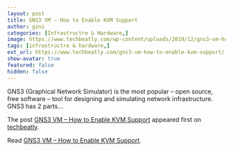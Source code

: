 ```yaml
---
layout: post
title: GNS3 VM – How to Enable KVM Support
author: gini
categories: [Infrastructre & Hardware,]
image: https://www.techbeatly.com/wp-content/uploads/2019/12/gns3-vm-how-to-enable-kvm-support-100.png
tags: [infrastructre & hardware,]
ext_url: https://www.techbeatly.com/gns3-vm-how-to-enable-kvm-support/
show-avatar: true
featured: false
hidden: false
---
```


<p>GNS3 (Graphical Network Simulator) is the most popular &#8211; open source, free software &#8211; tool for designing and simulating network infrastructure. GNS3 has 2 parts&#46;&#46;&#46;</p>
<p>The post <a href="https://www.techbeatly.com/gns3-vm-how-to-enable-kvm-support/">GNS3 VM &#8211; How to Enable KVM Support</a> appeared first on <a href="https://www.techbeatly.com">techbeatly</a>.</p>

Read [GNS3 VM – How to Enable KVM Support](https://www.techbeatly.com/gns3-vm-how-to-enable-kvm-support/).